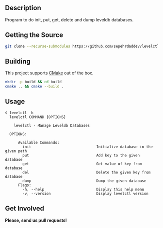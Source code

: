## Description

Program to do init, put, get, delete and dump leveldb databases.

## Getting the Source

```bash
git clone --recurse-submodules https://github.com/sepehrdaddev/levelctl
```

## Building

This project supports [CMake](https://cmake.org/) out of the box.

```bash
mkdir -p build && cd build
cmake .. && cmake --build .
```

## Usage

```
$ levelctl -h
  levelctl COMMAND {OPTIONS}

    levelctl - Manage Leveldb Databases

  OPTIONS:

      Available Commands:
        init                              Initialize database in the given path
        put                               Add key to the given database
        get                               Get value of key from database
        del                               Delete the given key from database
        dump                              Dump the given database
      Flags:
        -h, --help                        Display this help menu
        -v, --version                     Display levelctl version

```

## Get Involved

**Please, send us pull requests!**
